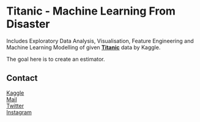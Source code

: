 # Titanic - Machine Learning From Disaster

Includes Exploratory Data Analysis, Visualisation, Feature Engineering and Machine Learning Modelling of given **[Titanic](https://www.kaggle.com/c/titanic)** data by Kaggle.

The goal here is to create an estimator.

## Contact

[Kaggle](https://www.kaggle.com/barankutluay) \
[Mail](mailto:barankutluay19@gmail.com) \
[Twitter](https://www.twitter.com/baronashorr) \
[Instagram](https://www.instagram.com/baran.kutluay)
